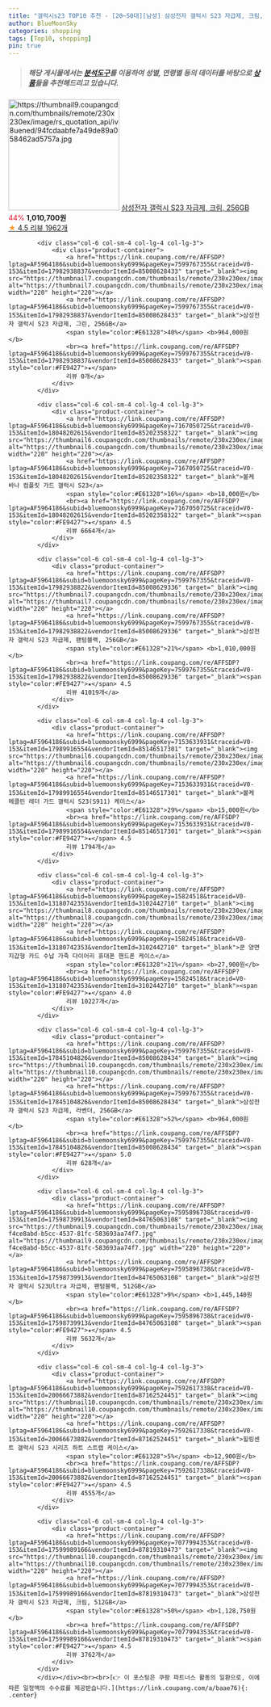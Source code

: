 ```yaml
---
title: "갤럭시s23 TOP10 추천 - [20~50대][남성] 삼성전자 갤럭시 S23 자급제, 크림, 256GB"
author: BlueMoonSky
categories: shopping
tags: [Top10, shopping]
pin: true
---
```


> ##### 해당 게시물에서는 [**분석도구**](https://itemscout.io/)를 이용하여 **성별**, **연령별** 등의 데이터를 바탕으로 [**상품**](https://link.coupang.com/a/baae76)들을 추천해드리고 있습니다.
<div class="container"><div class="row">
            <div class="col-6 col-sm-4 col-lg-4 col-lg-3">
                <div class="product-container">
                    <a href="https://link.coupang.com/re/AFFSDP?lptag=AF5964186&subid=bluemoonsky6999&pageKey=7599767355&traceid=V0-153&itemId=17982938831&vendorItemId=85008628941" target="_blank"><img src="https://thumbnail9.coupangcdn.com/thumbnails/remote/230x230ex/image/rs_quotation_api/iv8uened/94fcdaabfe7a49de89a058462ad5757a.jpg" alt="https://thumbnail9.coupangcdn.com/thumbnails/remote/230x230ex/image/rs_quotation_api/iv8uened/94fcdaabfe7a49de89a058462ad5757a.jpg" width="220" height="220"></a>
                    <a href="https://link.coupang.com/re/AFFSDP?lptag=AF5964186&subid=bluemoonsky6999&pageKey=7599767355&traceid=V0-153&itemId=17982938831&vendorItemId=85008628941" target="_blank">삼성전자 갤럭시 S23 자급제, 크림, 256GB</a>
                    <span style="color:#E61328">44%</span> <b>1,010,700원</b>
                    <br><a href="https://link.coupang.com/re/AFFSDP?lptag=AF5964186&subid=bluemoonsky6999&pageKey=7599767355&traceid=V0-153&itemId=17982938831&vendorItemId=85008628941" target="_blank"><span style="color:#FE9427">★</span> 4.5
                    리뷰 1962개</a>
                </div>
            </div>
            
            <div class="col-6 col-sm-4 col-lg-4 col-lg-3">
                <div class="product-container">
                    <a href="https://link.coupang.com/re/AFFSDP?lptag=AF5964186&subid=bluemoonsky6999&pageKey=7599767355&traceid=V0-153&itemId=17982938837&vendorItemId=85008628433" target="_blank"><img src="https://thumbnail7.coupangcdn.com/thumbnails/remote/230x230ex/image/rs_quotation_api/wzpodo2y/bfb06c9ef60040c1a5a0b1478093c5c8.jpg" alt="https://thumbnail7.coupangcdn.com/thumbnails/remote/230x230ex/image/rs_quotation_api/wzpodo2y/bfb06c9ef60040c1a5a0b1478093c5c8.jpg" width="220" height="220"></a>
                    <a href="https://link.coupang.com/re/AFFSDP?lptag=AF5964186&subid=bluemoonsky6999&pageKey=7599767355&traceid=V0-153&itemId=17982938837&vendorItemId=85008628433" target="_blank">삼성전자 갤럭시 S23 자급제, 그린, 256GB</a>
                    <span style="color:#E61328">40%</span> <b>964,000원</b>
                    <br><a href="https://link.coupang.com/re/AFFSDP?lptag=AF5964186&subid=bluemoonsky6999&pageKey=7599767355&traceid=V0-153&itemId=17982938837&vendorItemId=85008628433" target="_blank"><span style="color:#FE9427">★</span> 
                    리뷰 0개</a>
                </div>
            </div>
            
            <div class="col-6 col-sm-4 col-lg-4 col-lg-3">
                <div class="product-container">
                    <a href="https://link.coupang.com/re/AFFSDP?lptag=AF5964186&subid=bluemoonsky6999&pageKey=7167050725&traceid=V0-153&itemId=18048202615&vendorItemId=85202358322" target="_blank"><img src="https://thumbnail6.coupangcdn.com/thumbnails/remote/230x230ex/image/vendor_inventory/4f7c/794fc0406b40c57d068767cfd37f79c20a96b41009ef158911dad7f4df44.jpg" alt="https://thumbnail6.coupangcdn.com/thumbnails/remote/230x230ex/image/vendor_inventory/4f7c/794fc0406b40c57d068767cfd37f79c20a96b41009ef158911dad7f4df44.jpg" width="220" height="220"></a>
                    <a href="https://link.coupang.com/re/AFFSDP?lptag=AF5964186&subid=bluemoonsky6999&pageKey=7167050725&traceid=V0-153&itemId=18048202615&vendorItemId=85202358322" target="_blank">볼케 바나 컴플릿 가드 갤럭시 S23</a>
                    <span style="color:#E61328">16%</span> <b>18,000원</b>
                    <br><a href="https://link.coupang.com/re/AFFSDP?lptag=AF5964186&subid=bluemoonsky6999&pageKey=7167050725&traceid=V0-153&itemId=18048202615&vendorItemId=85202358322" target="_blank"><span style="color:#FE9427">★</span> 4.5
                    리뷰 6664개</a>
                </div>
            </div>
            
            <div class="col-6 col-sm-4 col-lg-4 col-lg-3">
                <div class="product-container">
                    <a href="https://link.coupang.com/re/AFFSDP?lptag=AF5964186&subid=bluemoonsky6999&pageKey=7599767355&traceid=V0-153&itemId=17982938822&vendorItemId=85008629336" target="_blank"><img src="https://thumbnail7.coupangcdn.com/thumbnails/remote/230x230ex/image/rs_quotation_api/bozoofvu/6c4ac95db1f14231b34de6ca2f809863.jpg" alt="https://thumbnail7.coupangcdn.com/thumbnails/remote/230x230ex/image/rs_quotation_api/bozoofvu/6c4ac95db1f14231b34de6ca2f809863.jpg" width="220" height="220"></a>
                    <a href="https://link.coupang.com/re/AFFSDP?lptag=AF5964186&subid=bluemoonsky6999&pageKey=7599767355&traceid=V0-153&itemId=17982938822&vendorItemId=85008629336" target="_blank">삼성전자 갤럭시 S23 자급제, 팬텀블랙, 256GB</a>
                    <span style="color:#E61328">21%</span> <b>1,010,000원</b>
                    <br><a href="https://link.coupang.com/re/AFFSDP?lptag=AF5964186&subid=bluemoonsky6999&pageKey=7599767355&traceid=V0-153&itemId=17982938822&vendorItemId=85008629336" target="_blank"><span style="color:#FE9427">★</span> 4.5
                    리뷰 41019개</a>
                </div>
            </div>
            
            <div class="col-6 col-sm-4 col-lg-4 col-lg-3">
                <div class="product-container">
                    <a href="https://link.coupang.com/re/AFFSDP?lptag=AF5964186&subid=bluemoonsky6999&pageKey=7153633931&traceid=V0-153&itemId=17989916554&vendorItemId=85146517301" target="_blank"><img src="https://thumbnail6.coupangcdn.com/thumbnails/remote/230x230ex/image/vendor_inventory/857b/bad7c074df4845168eeee96c9bf6f679e6dc2f0b9913b45032a1ef165859.jpg" alt="https://thumbnail6.coupangcdn.com/thumbnails/remote/230x230ex/image/vendor_inventory/857b/bad7c074df4845168eeee96c9bf6f679e6dc2f0b9913b45032a1ef165859.jpg" width="220" height="220"></a>
                    <a href="https://link.coupang.com/re/AFFSDP?lptag=AF5964186&subid=bluemoonsky6999&pageKey=7153633931&traceid=V0-153&itemId=17989916554&vendorItemId=85146517301" target="_blank">볼케 메클린 레더 가드 갤럭시 S23(S911) 케이스</a>
                    <span style="color:#E61328">29%</span> <b>15,000원</b>
                    <br><a href="https://link.coupang.com/re/AFFSDP?lptag=AF5964186&subid=bluemoonsky6999&pageKey=7153633931&traceid=V0-153&itemId=17989916554&vendorItemId=85146517301" target="_blank"><span style="color:#FE9427">★</span> 4.5
                    리뷰 1794개</a>
                </div>
            </div>
            
            <div class="col-6 col-sm-4 col-lg-4 col-lg-3">
                <div class="product-container">
                    <a href="https://link.coupang.com/re/AFFSDP?lptag=AF5964186&subid=bluemoonsky6999&pageKey=15824518&traceid=V0-153&itemId=13180742353&vendorItemId=3102442710" target="_blank"><img src="https://thumbnail8.coupangcdn.com/thumbnails/remote/230x230ex/image/vendor_inventory/ac41/2079f3606687f8789fef97706d68d524ce3253e3496e3d3b8714c1815741.jpg" alt="https://thumbnail8.coupangcdn.com/thumbnails/remote/230x230ex/image/vendor_inventory/ac41/2079f3606687f8789fef97706d68d524ce3253e3496e3d3b8714c1815741.jpg" width="220" height="220"></a>
                    <a href="https://link.coupang.com/re/AFFSDP?lptag=AF5964186&subid=bluemoonsky6999&pageKey=15824518&traceid=V0-153&itemId=13180742353&vendorItemId=3102442710" target="_blank">쿤 양면 지갑형 카드 수납 가죽 다이어리 휴대폰 핸드폰 케이스</a>
                    <span style="color:#E61328">21%</span> <b>27,900원</b>
                    <br><a href="https://link.coupang.com/re/AFFSDP?lptag=AF5964186&subid=bluemoonsky6999&pageKey=15824518&traceid=V0-153&itemId=13180742353&vendorItemId=3102442710" target="_blank"><span style="color:#FE9427">★</span> 4.0
                    리뷰 10227개</a>
                </div>
            </div>
            
            <div class="col-6 col-sm-4 col-lg-4 col-lg-3">
                <div class="product-container">
                    <a href="https://link.coupang.com/re/AFFSDP?lptag=AF5964186&subid=bluemoonsky6999&pageKey=7599767355&traceid=V0-153&itemId=17845104826&vendorItemId=85008628434" target="_blank"><img src="https://thumbnail10.coupangcdn.com/thumbnails/remote/230x230ex/image/rs_quotation_api/xltsmxul/9f3b6a0bc622469fb079093229538bdb.jpg" alt="https://thumbnail10.coupangcdn.com/thumbnails/remote/230x230ex/image/rs_quotation_api/xltsmxul/9f3b6a0bc622469fb079093229538bdb.jpg" width="220" height="220"></a>
                    <a href="https://link.coupang.com/re/AFFSDP?lptag=AF5964186&subid=bluemoonsky6999&pageKey=7599767355&traceid=V0-153&itemId=17845104826&vendorItemId=85008628434" target="_blank">삼성전자 갤럭시 S23 자급제, 라벤더, 256GB</a>
                    <span style="color:#E61328">52%</span> <b>964,000원</b>
                    <br><a href="https://link.coupang.com/re/AFFSDP?lptag=AF5964186&subid=bluemoonsky6999&pageKey=7599767355&traceid=V0-153&itemId=17845104826&vendorItemId=85008628434" target="_blank"><span style="color:#FE9427">★</span> 5.0
                    리뷰 628개</a>
                </div>
            </div>
            
            <div class="col-6 col-sm-4 col-lg-4 col-lg-3">
                <div class="product-container">
                    <a href="https://link.coupang.com/re/AFFSDP?lptag=AF5964186&subid=bluemoonsky6999&pageKey=7595896738&traceid=V0-153&itemId=17598739913&vendorItemId=84765063108" target="_blank"><img src="https://thumbnail9.coupangcdn.com/thumbnails/remote/230x230ex/image/retail/images/537315522275643-f4ce8abd-b5cc-4537-81fc-583693aa74f7.jpg" alt="https://thumbnail9.coupangcdn.com/thumbnails/remote/230x230ex/image/retail/images/537315522275643-f4ce8abd-b5cc-4537-81fc-583693aa74f7.jpg" width="220" height="220"></a>
                    <a href="https://link.coupang.com/re/AFFSDP?lptag=AF5964186&subid=bluemoonsky6999&pageKey=7595896738&traceid=V0-153&itemId=17598739913&vendorItemId=84765063108" target="_blank">삼성전자 갤럭시 S23Ultra 자급제, 팬텀블랙, 512GB</a>
                    <span style="color:#E61328">9%</span> <b>1,445,140원</b>
                    <br><a href="https://link.coupang.com/re/AFFSDP?lptag=AF5964186&subid=bluemoonsky6999&pageKey=7595896738&traceid=V0-153&itemId=17598739913&vendorItemId=84765063108" target="_blank"><span style="color:#FE9427">★</span> 4.5
                    리뷰 5632개</a>
                </div>
            </div>
            
            <div class="col-6 col-sm-4 col-lg-4 col-lg-3">
                <div class="product-container">
                    <a href="https://link.coupang.com/re/AFFSDP?lptag=AF5964186&subid=bluemoonsky6999&pageKey=7592617338&traceid=V0-153&itemId=20066673882&vendorItemId=87162524451" target="_blank"><img src="https://thumbnail10.coupangcdn.com/thumbnails/remote/230x230ex/image/vendor_inventory/f6d3/1ca189619b01f04df18f71084b36cc066b781704dd7471fcd5f23d3e7f09.jpg" alt="https://thumbnail10.coupangcdn.com/thumbnails/remote/230x230ex/image/vendor_inventory/f6d3/1ca189619b01f04df18f71084b36cc066b781704dd7471fcd5f23d3e7f09.jpg" width="220" height="220"></a>
                    <a href="https://link.coupang.com/re/AFFSDP?lptag=AF5964186&subid=bluemoonsky6999&pageKey=7592617338&traceid=V0-153&itemId=20066673882&vendorItemId=87162524451" target="_blank">힐링센트 갤럭시 S23 시리즈 하트 스트랩 케이스</a>
                    <span style="color:#E61328">5%</span> <b>12,900원</b>
                    <br><a href="https://link.coupang.com/re/AFFSDP?lptag=AF5964186&subid=bluemoonsky6999&pageKey=7592617338&traceid=V0-153&itemId=20066673882&vendorItemId=87162524451" target="_blank"><span style="color:#FE9427">★</span> 4.5
                    리뷰 4555개</a>
                </div>
            </div>
            
            <div class="col-6 col-sm-4 col-lg-4 col-lg-3">
                <div class="product-container">
                    <a href="https://link.coupang.com/re/AFFSDP?lptag=AF5964186&subid=bluemoonsky6999&pageKey=7077994353&traceid=V0-153&itemId=17599989166&vendorItemId=87819310473" target="_blank"><img src="https://thumbnail10.coupangcdn.com/thumbnails/remote/230x230ex/image/vendor_inventory/15db/c923ef5c50c5e394a8aea211b62b05135777a84b4eb571ee92c5e8183296.jpg" alt="https://thumbnail10.coupangcdn.com/thumbnails/remote/230x230ex/image/vendor_inventory/15db/c923ef5c50c5e394a8aea211b62b05135777a84b4eb571ee92c5e8183296.jpg" width="220" height="220"></a>
                    <a href="https://link.coupang.com/re/AFFSDP?lptag=AF5964186&subid=bluemoonsky6999&pageKey=7077994353&traceid=V0-153&itemId=17599989166&vendorItemId=87819310473" target="_blank">삼성전자 갤럭시 S23 자급제, 크림, 512GB</a>
                    <span style="color:#E61328">50%</span> <b>1,128,750원</b>
                    <br><a href="https://link.coupang.com/re/AFFSDP?lptag=AF5964186&subid=bluemoonsky6999&pageKey=7077994353&traceid=V0-153&itemId=17599989166&vendorItemId=87819310473" target="_blank"><span style="color:#FE9427">★</span> 4.5
                    리뷰 3762개</a>
                </div>
            </div>
            </div></div><br><br>[👉 이 포스팅은 쿠팡 파트너스 활동의 일환으로, 이에 따른 일정액의 수수료를 제공받습니다.](https://link.coupang.com/a/baae76){: .center}